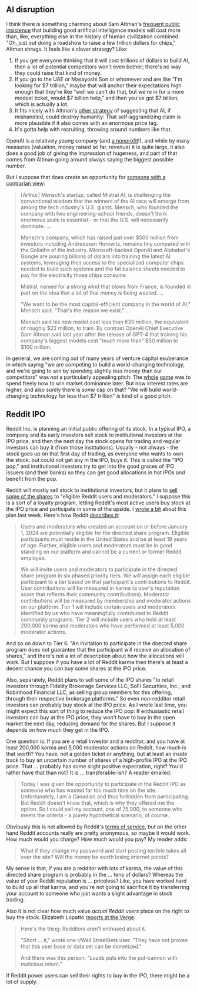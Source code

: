 
## AI disruption

I think there is something charming about Sam Altman's [frequent public insistence](https://www.wsj.com/tech/ai/sam-altman-seeks-trillions-of-dollars-to-reshape-business-of-chips-and-ai-89ab3db0) that building good artificial intelligence models will cost more than, like, everything else in the history of human civilization combined. "Oh, just out doing a roadshow to raise a few trillion dollars for chips," Altman shrugs. It feels like a clever strategy? Like:

1. If you get everyone thinking that it will cost trillions of dollars to build AI, then a lot of potential competitors won't even bother; there's no way they could raise that kind of money.
2. If you go to the UAE or Masayoshi Son or whomever and are like "I'm looking for $7 trillion," maybe that will anchor their expectations high enough that they're like "well we can't do that, but we're in for a more modest ticket, would $7 billion help," and then you've got $7 billion, which is actually a lot.
3. It fits nicely with Altman's [other strategy](https://www.bloomberg.com/opinion/articles/2024-01-18/coinbase-trades-beanie-babies) of suggesting that AI, if mishandled, could destroy humanity: That self-aggrandizing claim is more plausible if it also comes with an enormous price tag.
4. It's gotta help with recruiting, throwing around numbers like that.

OpenAI is a relatively young company (and [a nonprofit](https://www.bloomberg.com/opinion/articles/2023-11-27/openai-is-still-an-86-billion-nonprofit)!), and while by many measures (valuation, money raised so far, revenue) it is quite large, it also does a good job of giving the _impression_ of hugeness, and part of that comes from Altman going around always saying the biggest possible number.

But I suppose that does create an opportunity for [someone with a contrarian view](https://www.wsj.com/tech/ai/the-9-month-old-ai-startup-challenging-silicon-valleys-giants-ee2e4c48):

> [Arthur] Mensch's startup, called Mistral AI, is challenging the conventional wisdom that the winners of the AI race will emerge from among the tech industry's U.S. giants. Mensch, who founded the company with two engineering-school friends, doesn't think enormous scale is essential - or that the U.S. will necessarily dominate. …
> 
> Mensch's company, which has raised just over $500 million from investors including Andreessen Horowitz, remains tiny compared with the Goliaths of the industry. Microsoft-backed OpenAI and Alphabet's Google are pouring billions of dollars into training the latest AI systems, leveraging their access to the specialized computer chips needed to build such systems and the fat balance sheets needed to pay for the electricity those chips consume. 
> 
> Mistral, named for a strong wind that blows from France, is founded in part on the idea that a lot of that money is being wasted. …
> 
> "We want to be the most capital-efficient company in the world of AI," Mensch said. "That's the reason we exist." …
> 
> Mensch said his new model cost less than €20 million, the equivalent of roughly $22 million, to train. By contrast OpenAI Chief Executive Sam Altman said last year after the release of GPT-4 that training his company's biggest models cost "much more than" $50 million to $100 million.

In general, we are coming out of many years of venture capital exuberance in which saying "we are competing to build a world-changing technology, and we're going to win by spending slightly less money than our competitors" was _not_ a particularly appealing pitch: The [whole](https://www.bloomberg.com/opinion/articles/2020-01-31/don-t-blitzscale-against-yourself) [game](https://www.bloomberg.com/opinion/articles/2022-11-07/moviepass-was-not-a-good-business) was to spend freely now to win market dominance later. But now interest rates are higher, and also surely there is _some_ cap on that? "We will build world-changing technology for less than $7 trillion" _is_ kind of a good pitch.

## Reddit IPO

Reddit Inc. is planning an initial public offering of its stock. In a typical IPO, a company and its early investors sell stock to institutional investors at the IPO price, and then the next day the stock opens for trading and regular investors can buy it (from those institutions). Usually - not always - the stock goes up on that first day of trading, as everyone who wants to own the stock, but could not get any in the IPO, buys it. This is called the "IPO pop," and institutional investors try to get into the good graces of IPO issuers (and their banks) so they can get good allocations in hot IPOs and benefit from the pop.

Reddit will mostly sell stock to institutional investors, but it plans to [sell some of the shares](https://www.sec.gov/Archives/edgar/data/1713445/000162828024006294/reddits-1q423.htm#i1b9a579e78a34dfa99f7f26daeec195b_112) to "eligible Reddit users and moderators." I suppose this is a sort of a loyalty program, letting Reddit's most active users buy stock at the IPO price and participate in some of the upside. I [wrote a bit](https://www.bloomberg.com/opinion/articles/2024-02-21/reddit-s-ipo-is-for-redditors) about this plan last week. Here's how Reddit [describes it](https://www.sec.gov/Archives/edgar/data/1713445/000162828024006294/reddits-1q423.htm#i1b9a579e78a34dfa99f7f26daeec195b_112):

> Users and moderators who created an account on or before January 1, 2024 are potentially eligible for the directed share program. Eligible participants must reside in the United States and be at least 18 years of age. Further, eligible users and moderators must be in good standing on our platform and cannot be a current or former Reddit employee.
> 
> We will invite users and moderators to participate in the directed share program in six phased priority tiers. We will assign each eligible participant to a tier based on that participant's contributions to Reddit. User contributions will be measured in karma (a user's reputation score that reflects their community contributions). Moderator contributions will be measured by membership and moderator actions on our platform. Tier 1 will include certain users and moderators identified by us who have meaningfully contributed to Reddit community programs. Tier 2 will include users who hold at least 200,000 karma and moderators who have performed at least 5,000 moderator actions.

And so on down to Tier 6. "An invitation to participate in the directed share program does not guarantee that the participant will receive an allocation of shares," and there's not a lot of description about how the allocations will work. But I suppose if you have a lot of Reddit karma then there's at least a decent chance you can buy some shares at the IPO price.

Also, separately, Reddit plans to sell some of the IPO shares "to retail investors through Fidelity Brokerage Services LLC, SoFi Securities, Inc., and Robinhood Financial LLC, as selling group members for this offering, through their respective brokerage platforms." So even non-redditor retail investors can probably buy stock at the IPO price. As I wrote last time, you might expect this sort of thing to reduce the IPO pop: If enthusiastic retail investors can buy at the IPO price, they won't have to buy in the open market the next day, reducing demand for the shares. But I suppose it depends on how much they get in the IPO.

One question is: If you are a retail investor and a redditor, and you have at least 200,000 karma and 5,000 moderator actions on Reddit, how much is that _worth_? You have, not a golden ticket or anything, but at least an inside track to buy an uncertain number of shares of a high-profile IPO at the IPO price. That … probably  has some slight positive expectation, right? You'd rather have that than not? It is … transferable-ish? A reader emailed:

> Today I was given the opportunity to participate in the Reddit IPO as someone who has wasted far too much time on the site. Unfortunately, I am a Canadian and thus forbidden from participating. But Reddit doesn't know that, which is why they offered me the option. So I could sell my account, one of 75,000, to someone who meets the criteria - a purely hypothetical scenario, of course.

Obviously this is not allowed by Reddit's [terms of service](https://www.redditinc.com/policies/user-agreement), but on the other hand Reddit accounts really are pretty anonymous, so maybe it would work. How much would you charge? How much would you pay? My reader adds:

> What if they change my password and start posting terrible takes all over the site? Will the money be worth losing internet points?

My sense is that, if you are a redditor with lots of karma, the value of this directed share program is probably in the … tens of dollars? Whereas the value of your Reddit reputation is … priceless? Like, you have worked hard to build up all that karma, and you're not going to sacrifice it by transferring your account to someone who just wants a slight advantage in stock trading. 

Also it is not clear how much value _actual Reddit users_ place on the right to buy the stock. Elizabeth Lopatto [reports at the Verge](https://www.theverge.com/2024/2/24/24081441/reddit-shares-redditor-ipo-user-risk):

> Here's the thing: Redditors aren't enthused about it.
> 
> "Short … it," wrote one r/Wall StreetBets user. "They have not proven that this user base or data set can be monetized." 
> 
> And there was this person: "Loads puts into the put-cannon with malicious intent."

If Reddit power users can sell their rights to buy in the IPO, there might be a lot of supply.
